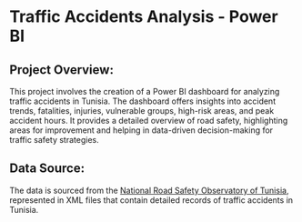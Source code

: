 # Traffic Accidents Analysis - Power BI

## Project Overview:
This project involves the creation of a Power BI dashboard for analyzing traffic accidents in Tunisia. The dashboard offers insights into accident trends, fatalities, injuries, vulnerable groups, high-risk areas, and peak accident hours. It provides a detailed overview of road safety, highlighting areas for improvement and helping in data-driven decision-making for traffic safety strategies.
## Data Source:
The data is sourced from the [National Road Safety Observatory of Tunisia](https://onsr.nat.tn/onsr/index.php?page=4ar), represented in XML files that contain detailed records of traffic accidents in Tunisia.

